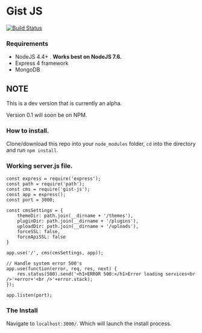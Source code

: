 # Gist JS


[![Build Status](https://travis-ci.org/davidwieler/segments-cms.svg?branch=master)](https://travis-ci.org/davidwieler/segments-cms)

### Requirements
* NodeJS 4.4+ . **Works best on NodeJS 7.6.**
* Express 4 framework
* MongoDB

## **NOTE**
This is a dev version that is currently an alpha.

Version 0.1 will soon be on NPM.

### How to install.

Clone/download this repo into your `node_modules` folder, `cd` into the directory and run `npm install`.

### Working server.js file.
```
const express = require('express');
const path = require('path');
const cms = require('gist-js');
const app = express();
const port = 3000;

const cmsSettings = {
    themeDir: path.join(__dirname + '/themes'),
    pluginDir: path.join(__dirname + '/plugins'),
    uploadDir: path.join(__dirname + '/uploads'),
	forceSSL: false,
	forceApiSSL: false
}

app.use('/', cms(cmsSettings, app));

// Handle system error 500's
app.use(function(error, req, res, next) {
    res.status(500).send('<h1>ERROR 500:</h1>Error loading services<br />'+error+'<br />'+error.stack);
});

app.listen(port);

```

### The Install
Navigate to `localhost:3000/`.
Which will launch the install process.
